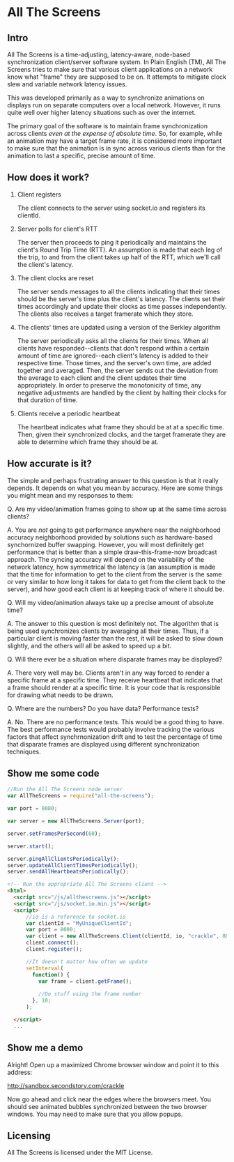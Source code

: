 # All The Screens

## Intro

All The Screens is a time-adjusting, latency-aware, node-based synchronization
client/server software system. In Plain English (TM), All The Screens tries to
make sure that various client applications on a network know what "frame" they
are supposed to be on. It attempts to mitigate clock slew and variable network
latency issues.

This was developed primarily as a way to synchronize animations on displays run
on separate computers over a local network.  However, it runs quite well over
higher latency situations such as over the internet.  

The primary goal of the software is to maintain frame synchronization across
clients _even at the expense of absolute time_. So, for example, while an
animation may have a target frame rate, it is considered more important to make
sure that the animation is in sync across various clients than for the
animation to last a specific, precise amount of time.

## How does it work?

1. Client registers

   The client connects to the server using socket.io and registers its clientId.

2. Server polls for client's RTT

   The server then proceeds to ping it periodically and maintains the client's
Round Trip Time (RTT). An assumption is made that each leg of the trip, to and
from the client takes up half of the RTT, which we'll call the client's
latency. 

3. The client clocks are reset

   The server sends messages to all the clients indicating that their times should
be the server's time plus the client's latency. The clients set their times
accordingly and update their clocks as time passes independently. The clients
also receives a target framerate which they store.

4. The clients' times are updated using a version of the Berkley algorithm

   The server periodically asks all the clients for their times. When all clients
have responded--clients that don't respond within a certain amount of time are
ignored--each client's latency is added to their respective time.  Those times,
and the server's own time, are added together and averaged. Then, the server
sends out the deviation from the average to each client and the client updates
their time appropriately.  In order to preserve the monotonicity of time, any
negative adjustments are handled by the client by halting their clocks for that
duration of time.

5. Clients receive a periodic heartbeat

   The heartbeat indicates what frame they should
be at at a specific time. Then, given their synchronized clocks, and the target
framerate they are able to determine which frame they should be at.

## How accurate is it?

The simple and perhaps frustrating answer to this question is that it really depends. It depends on what you mean by accuracy. Here are some things you might mean and my responses to them:

Q. Are my video/animation frames going to show up at the same time across clients?

A. You are _not_ going to get performance anywhere near the neighborhood accuracy neighborhood provided by solutions such as hardware-based synchornized buffer swapping.  However, you will most definitely get performance that is better than a simple draw-this-frame-now broadcast approach. The syncing accuracy will depend on the variability of the network latency, how symmetrical the latency is (an assumption is made that the time for information to get to the client from the server is the same or very similar to how long it takes for data to get from the client back to the server), and how good each client is at keeping track of where it should be.

Q. Will my video/animation always take up a precise amount of absolute time?

A. The answer to this question is most definitely not. The algorithm that is being used synchronizes clients by averaging all their times. Thus, if a particular client is moving faster than the rest, it will be asked to slow down slightly, and the others will all be asked to speed up a bit. 

Q. Will there ever be a situation where disparate frames may be displayed?

A. There very well may be. Clients aren't in any way forced to render a specific frame at a specific time.  They receive heartbeat that indicates that a frame should render at a specific time. It is your code that is responsible for drawing what needs to be drawn. 

Q. Where are the numbers? Do you have data? Performance tests?

A. No. There are no performance tests. This would be a good thing to have. The best performance tests would probably involve tracking the various factors that affect synchrnonization drift and to test the percentage of time that disparate frames are displayed using different synchronization techniques.

## Show me some code

```javascript
//Run the All The Screens node server
var AllTheScreens = require("all-the-screens");

var port = 8080;

var server = new AllTheScreens.Server(port);

server.setFramesPerSecond(60);

server.start();

server.pingAllClientsPeriodically();
server.updateAllClientTimesPeriodically();
server.sendAllHeartbeatsPeriodically();

```

```html
<!-- Run the appropriate All The Screens client -->
<html>
  <script src="/js/allthescreens.js"></script>
  <script src="/js/socket.io.min.js"></script>
  <script>
      //io is a reference to socket.io
      var clientId = "MyUniqueClientId";
      var port = 8080;
      var client = new AllTheScreens.Client(clientId, io, "crackle", 8080);
      client.connect();
      client.register();

      //It doesn't matter how often we update
      setInterval(
        function() {
          var frame = client.getFrame();
          
          //Do stuff using the frame number
        }, 10;
      );

  </script>
  ...
```

## Show me a demo

Alright! Open up a maximized Chrome browser window and point it to this address: 

http://sandbox.secondstory.com/crackle

Now go ahead and click near the edges where the browsers meet. You should see animated bubbles synchronized between the two browser windows. You may need to make sure that you allow popups.

## Licensing

All The Screens is licensed under the MIT License.  
